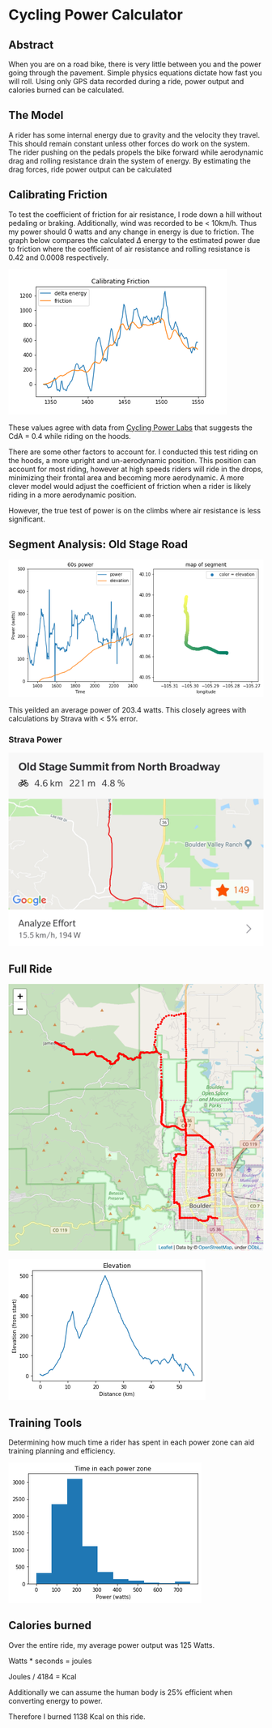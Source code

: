 # Cycling Power Calculator

## Abstract

When you are on a road bike, there is very little between you and the power going through the pavement. Simple physics equations dictate how fast you will roll. Using only GPS data recorded during a ride, power output and calories burned can be calculated.

## The Model

A rider has some internal energy due to gravity and the velocity they travel. This should remain constant unless other forces do work on the system. The rider pushing on the pedals propels the bike forward while aerodynamic drag and rolling resistance drain the system of energy. By estimating the drag forces, ride power output can be calculated

## Calibrating Friction

To test the coefficient of friction for air resistance, I rode down a hill without pedaling or braking. Additionally, wind was recorded to be < 10km/h. Thus my power should 0 watts and any change in energy is due to friction. The graph below compares the calculated $\Delta$ energy to the estimated power due to friction where the coefficient of air resistance and rolling resistance is 0.42 and 0.0008 respectively.

![Friction Calibration](Show/CalibratingFriction.png)

These values agree with data from [Cycling Power Labs](https://www.cyclingpowerlab.com/CyclingAerodynamics.aspx)  that suggests the CdA = 0.4 while riding on the hoods.

There are some other factors to account for. I conducted this test riding on the hoods, a more upright and un-aerodynamic position. This position can account for most riding, however at high speeds riders will ride in the drops, minimizing their frontal area and becoming more aerodynamic. A more clever model would adjust the coefficient of friction when a rider is likely riding in a more aerodynamic position.

However, the true test of power is on the climbs where air resistance is less significant.

## Segment Analysis: Old Stage Road

![Power](Show/Power.png)

This yeilded an average power of 203.4 watts. This closely agrees with calculations by Strava with < 5% error.

### Strava Power

![Strava Avg Power](Show/Strava.png)


## Full Ride

![MapEle](Show/Map.png)

![Elevation](Show/Elevation.png)


## Training Tools

Determining how much time a rider has spent in each power zone can aid training planning and efficiency.

![PowerCurve](Show/PowerCurve.png)

## Calories burned

Over the entire ride, my average power output was 125 Watts.

Watts * seconds = joules

Joules / 4184 = Kcal

Additionally we can assume the human body is 25% efficient when converting energy to power.

Therefore I burned 1138 Kcal on this ride.
